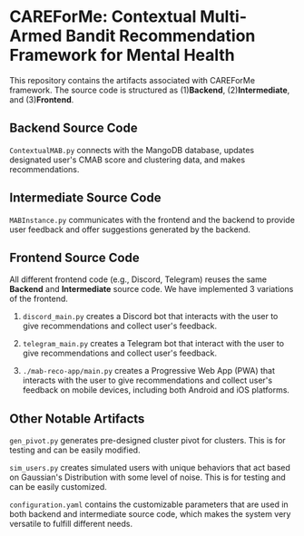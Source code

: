 # CAREForMe: Contextual Multi-Armed Bandit Recommendation Framework for Mental Health

This repository contains the artifacts associated with CAREForMe framework. The source code is structured as (1)**Backend**, (2)**Intermediate**, and (3)**Frontend**.


## **Backend** Source Code


`ContextualMAB.py` connects with the MangoDB database, updates designated user's CMAB score and clustering data, and makes recommendations.


## **Intermediate** Source Code


`MABInstance.py` communicates with the frontend and the backend to provide user feedback and offer suggestions generated by the backend.

## **Frontend** Source Code

All different frontend code (e.g., Discord, Telegram) reuses the same **Backend** and **Intermediate** source code. We have implemented 3 variations of the frontend.


1. `discord_main.py` creates a Discord bot that interacts with the user to give recommendations and collect user's feedback.


2. `telegram_main.py` creates a Telegram bot that interact with the user to give recommendations and collect user's feedback.

3. `./mab-reco-app/main.py` creates a Progressive Web App (PWA) that interacts with the user to give recommendations and collect user's feedback on mobile devices, including both Android and iOS platforms.


## Other Notable Artifacts


`gen_pivot.py` generates pre-designed cluster pivot for clusters. This is for testing and can be easily modified. 


`sim_users.py` creates simulated users with unique behaviors that act based on Gaussian's Distribution with some level of noise. This is for testing and can be easily customized.


`configuration.yaml` contains the customizable parameters that are used in both backend and intermediate source code, which makes the system very versatile to fulfill different needs.
